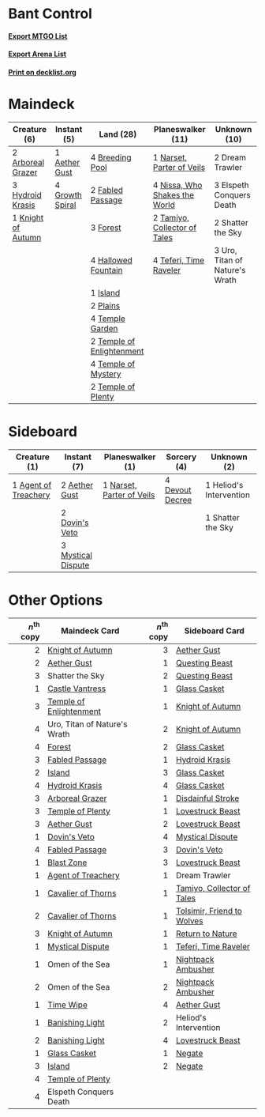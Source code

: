 # Bant Control

#### [Export MTGO List](../collection/Bant%20Control/Bant%20Control.txt)
#### [Export Arena List](../collection/Bant%20Control/Bant%20Control_arena.txt)
#### [Print on decklist.org](http://decklist.org/?deckmain=1%09Aether%20Gust%0A2%09Arboreal%20Grazer%0A4%09Breeding%20Pool%0A2%09Dream%20Trawler%0A3%09Elspeth%20Conquers%20Death%0A2%09Fabled%20Passage%0A3%09Forest%0A4%09Growth%20Spiral%0A4%09Hallowed%20Fountain%0A3%09Hydroid%20Krasis%0A1%09Island%0A1%09Knight%20of%20Autumn%0A1%09Narset,%20Parter%20of%20Veils%0A4%09Nissa,%20Who%20Shakes%20the%20World%0A2%09Plains%0A2%09Shatter%20the%20Sky%0A2%09Tamiyo,%20Collector%20of%20Tales%0A4%09Teferi,%20Time%20Raveler%0A4%09Temple%20Garden%0A2%09Temple%20of%20Enlightenment%0A4%09Temple%20of%20Mystery%0A2%09Temple%20of%20Plenty%0A3%09Uro,%20Titan%20of%20Nature's%20Wrath&deckside=2%09Aether%20Gust%0A1%09Agent%20of%20Treachery%0A4%09Devout%20Decree%0A2%09Dovin's%20Veto%0A1%09Heliod's%20Intervention%0A3%09Mystical%20Dispute%0A1%09Narset,%20Parter%20of%20Veils%0A1%09Shatter%20the%20Sky)
# Maindeck

|                                        Creature (6)                                         |                                       Instant (5)                                        |                                             Land (28)                                              |                                           Planeswalker (11)                                            |         Unknown (10)         |
|---------------------------------------------------------------------------------------------|------------------------------------------------------------------------------------------|----------------------------------------------------------------------------------------------------|--------------------------------------------------------------------------------------------------------|------------------------------|
|2 [Arboreal Grazer](http://gatherer.wizards.com/Pages/Card/Details.aspx?multiverseid=461076) |1 [Aether Gust](http://gatherer.wizards.com/Pages/Card/Details.aspx?multiverseid=466796)  |4 [Breeding Pool](http://gatherer.wizards.com/Pages/Card/Details.aspx?multiverseid=97088)           |1 [Narset, Parter of Veils](http://gatherer.wizards.com/Pages/Card/Details.aspx?multiverseid=460988)    |2 Dream Trawler               |
|3 [Hydroid Krasis](http://gatherer.wizards.com/Pages/Card/Details.aspx?multiverseid=457327)  |4 [Growth Spiral](http://gatherer.wizards.com/Pages/Card/Details.aspx?multiverseid=457322)|2 [Fabled Passage](http://gatherer.wizards.com/Pages/Card/Details.aspx?multiverseid=473206)         |4 [Nissa, Who Shakes the World](http://gatherer.wizards.com/Pages/Card/Details.aspx?multiverseid=461096)|3 Elspeth Conquers Death      |
|1 [Knight of Autumn](http://gatherer.wizards.com/Pages/Card/Details.aspx?multiverseid=452933)|                                                                                          |3 [Forest](http://gatherer.wizards.com/Pages/Card/Details.aspx?multiverseid=439860)                 |2 [Tamiyo, Collector of Tales](http://gatherer.wizards.com/Pages/Card/Details.aspx?multiverseid=461147) |2 Shatter the Sky             |
|                                                                                             |                                                                                          |4 [Hallowed Fountain](http://gatherer.wizards.com/Pages/Card/Details.aspx?multiverseid=97071)       |4 [Teferi, Time Raveler](http://gatherer.wizards.com/Pages/Card/Details.aspx?multiverseid=461148)       |3 Uro, Titan of Nature's Wrath|
|                                                                                             |                                                                                          |1 [Island](http://gatherer.wizards.com/Pages/Card/Details.aspx?multiverseid=439857)                 |                                                                                                        |                              |
|                                                                                             |                                                                                          |2 [Plains](http://gatherer.wizards.com/Pages/Card/Details.aspx?multiverseid=439856)                 |                                                                                                        |                              |
|                                                                                             |                                                                                          |4 [Temple Garden](http://gatherer.wizards.com/Pages/Card/Details.aspx?multiverseid=405112)          |                                                                                                        |                              |
|                                                                                             |                                                                                          |2 [Temple of Enlightenment](http://gatherer.wizards.com/Pages/Card/Details.aspx?multiverseid=378535)|                                                                                                        |                              |
|                                                                                             |                                                                                          |4 [Temple of Mystery](http://gatherer.wizards.com/Pages/Card/Details.aspx?multiverseid=373571)      |                                                                                                        |                              |
|                                                                                             |                                                                                          |2 [Temple of Plenty](http://gatherer.wizards.com/Pages/Card/Details.aspx?multiverseid=378537)       |                                                                                                        |                              |


# Sideboard

|                                         Creature (1)                                          |                                         Instant (7)                                         |                                          Planeswalker (1)                                          |                                       Sorcery (4)                                        |      Unknown (2)      |
|-----------------------------------------------------------------------------------------------|---------------------------------------------------------------------------------------------|----------------------------------------------------------------------------------------------------|------------------------------------------------------------------------------------------|-----------------------|
|1 [Agent of Treachery](http://gatherer.wizards.com/Pages/Card/Details.aspx?multiverseid=466797)|2 [Aether Gust](http://gatherer.wizards.com/Pages/Card/Details.aspx?multiverseid=466796)     |1 [Narset, Parter of Veils](http://gatherer.wizards.com/Pages/Card/Details.aspx?multiverseid=460988)|4 [Devout Decree](http://gatherer.wizards.com/Pages/Card/Details.aspx?multiverseid=466767)|1 Heliod's Intervention|
|                                                                                               |2 [Dovin's Veto](http://gatherer.wizards.com/Pages/Card/Details.aspx?multiverseid=461120)    |                                                                                                    |                                                                                          |1 Shatter the Sky      |
|                                                                                               |3 [Mystical Dispute](http://gatherer.wizards.com/Pages/Card/Details.aspx?multiverseid=473020)|                                                                                                    |                                                                                          |                       |


# Other Options

|*n*<sup>th</sup> copy|                                          Maindeck Card                                           |*n*<sup>th</sup> copy|                                           Sideboard Card                                            |
|--------------------:|--------------------------------------------------------------------------------------------------|--------------------:|-----------------------------------------------------------------------------------------------------|
|                    2|[Knight of Autumn](http://gatherer.wizards.com/Pages/Card/Details.aspx?multiverseid=452933)       |                    3|[Aether Gust](http://gatherer.wizards.com/Pages/Card/Details.aspx?multiverseid=466796)               |
|                    2|[Aether Gust](http://gatherer.wizards.com/Pages/Card/Details.aspx?multiverseid=466796)            |                    1|[Questing Beast](http://gatherer.wizards.com/Pages/Card/Details.aspx?multiverseid=473133)            |
|                    3|Shatter the Sky                                                                                   |                    2|[Questing Beast](http://gatherer.wizards.com/Pages/Card/Details.aspx?multiverseid=473133)            |
|                    1|[Castle Vantress](http://gatherer.wizards.com/Pages/Card/Details.aspx?multiverseid=473204)        |                    1|[Glass Casket](http://gatherer.wizards.com/Pages/Card/Details.aspx?multiverseid=472977)              |
|                    3|[Temple of Enlightenment](http://gatherer.wizards.com/Pages/Card/Details.aspx?multiverseid=378535)|                    1|[Knight of Autumn](http://gatherer.wizards.com/Pages/Card/Details.aspx?multiverseid=452933)          |
|                    4|Uro, Titan of Nature's Wrath                                                                      |                    2|[Knight of Autumn](http://gatherer.wizards.com/Pages/Card/Details.aspx?multiverseid=452933)          |
|                    4|[Forest](http://gatherer.wizards.com/Pages/Card/Details.aspx?multiverseid=439860)                 |                    2|[Glass Casket](http://gatherer.wizards.com/Pages/Card/Details.aspx?multiverseid=472977)              |
|                    3|[Fabled Passage](http://gatherer.wizards.com/Pages/Card/Details.aspx?multiverseid=473206)         |                    1|[Hydroid Krasis](http://gatherer.wizards.com/Pages/Card/Details.aspx?multiverseid=457327)            |
|                    2|[Island](http://gatherer.wizards.com/Pages/Card/Details.aspx?multiverseid=439857)                 |                    3|[Glass Casket](http://gatherer.wizards.com/Pages/Card/Details.aspx?multiverseid=472977)              |
|                    4|[Hydroid Krasis](http://gatherer.wizards.com/Pages/Card/Details.aspx?multiverseid=457327)         |                    4|[Glass Casket](http://gatherer.wizards.com/Pages/Card/Details.aspx?multiverseid=472977)              |
|                    3|[Arboreal Grazer](http://gatherer.wizards.com/Pages/Card/Details.aspx?multiverseid=461076)        |                    1|[Disdainful Stroke](http://gatherer.wizards.com/Pages/Card/Details.aspx?multiverseid=420705)         |
|                    3|[Temple of Plenty](http://gatherer.wizards.com/Pages/Card/Details.aspx?multiverseid=378537)       |                    1|[Lovestruck Beast](http://gatherer.wizards.com/Pages/Card/Details.aspx?multiverseid=473127)          |
|                    3|[Aether Gust](http://gatherer.wizards.com/Pages/Card/Details.aspx?multiverseid=466796)            |                    2|[Lovestruck Beast](http://gatherer.wizards.com/Pages/Card/Details.aspx?multiverseid=473127)          |
|                    1|[Dovin's Veto](http://gatherer.wizards.com/Pages/Card/Details.aspx?multiverseid=461120)           |                    4|[Mystical Dispute](http://gatherer.wizards.com/Pages/Card/Details.aspx?multiverseid=473020)          |
|                    4|[Fabled Passage](http://gatherer.wizards.com/Pages/Card/Details.aspx?multiverseid=473206)         |                    3|[Dovin's Veto](http://gatherer.wizards.com/Pages/Card/Details.aspx?multiverseid=461120)              |
|                    1|[Blast Zone](http://gatherer.wizards.com/Pages/Card/Details.aspx?multiverseid=461171)             |                    3|[Lovestruck Beast](http://gatherer.wizards.com/Pages/Card/Details.aspx?multiverseid=473127)          |
|                    1|[Agent of Treachery](http://gatherer.wizards.com/Pages/Card/Details.aspx?multiverseid=466797)     |                    1|Dream Trawler                                                                                        |
|                    1|[Cavalier of Thorns](http://gatherer.wizards.com/Pages/Card/Details.aspx?multiverseid=466921)     |                    1|[Tamiyo, Collector of Tales](http://gatherer.wizards.com/Pages/Card/Details.aspx?multiverseid=461147)|
|                    2|[Cavalier of Thorns](http://gatherer.wizards.com/Pages/Card/Details.aspx?multiverseid=466921)     |                    1|[Tolsimir, Friend to Wolves](http://gatherer.wizards.com/Pages/Card/Details.aspx?multiverseid=461151)|
|                    3|[Knight of Autumn](http://gatherer.wizards.com/Pages/Card/Details.aspx?multiverseid=452933)       |                    1|[Return to Nature](http://gatherer.wizards.com/Pages/Card/Details.aspx?multiverseid=461102)          |
|                    1|[Mystical Dispute](http://gatherer.wizards.com/Pages/Card/Details.aspx?multiverseid=473020)       |                    1|[Teferi, Time Raveler](http://gatherer.wizards.com/Pages/Card/Details.aspx?multiverseid=461148)      |
|                    1|Omen of the Sea                                                                                   |                    1|[Nightpack Ambusher](http://gatherer.wizards.com/Pages/Card/Details.aspx?multiverseid=466939)        |
|                    2|Omen of the Sea                                                                                   |                    2|[Nightpack Ambusher](http://gatherer.wizards.com/Pages/Card/Details.aspx?multiverseid=466939)        |
|                    1|[Time Wipe](http://gatherer.wizards.com/Pages/Card/Details.aspx?multiverseid=461150)              |                    4|[Aether Gust](http://gatherer.wizards.com/Pages/Card/Details.aspx?multiverseid=466796)               |
|                    1|[Banishing Light](http://gatherer.wizards.com/Pages/Card/Details.aspx?multiverseid=405135)        |                    2|Heliod's Intervention                                                                                |
|                    2|[Banishing Light](http://gatherer.wizards.com/Pages/Card/Details.aspx?multiverseid=405135)        |                    4|[Lovestruck Beast](http://gatherer.wizards.com/Pages/Card/Details.aspx?multiverseid=473127)          |
|                    1|[Glass Casket](http://gatherer.wizards.com/Pages/Card/Details.aspx?multiverseid=472977)           |                    1|[Negate](http://gatherer.wizards.com/Pages/Card/Details.aspx?multiverseid=423707)                    |
|                    3|[Island](http://gatherer.wizards.com/Pages/Card/Details.aspx?multiverseid=439857)                 |                    2|[Negate](http://gatherer.wizards.com/Pages/Card/Details.aspx?multiverseid=423707)                    |
|                    4|[Temple of Plenty](http://gatherer.wizards.com/Pages/Card/Details.aspx?multiverseid=378537)       |                     |                                                                                                     |
|                    4|Elspeth Conquers Death                                                                            |                     |                                                                                                     |

